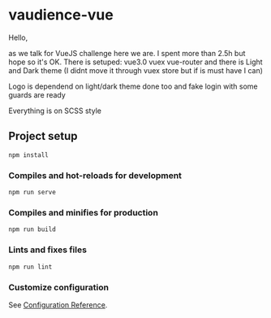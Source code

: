 # vaudience-vue

Hello,

as we talk for VueJS challenge here we are. I spent more than 2.5h but hope so it's OK.
There is setuped: 
vue3.0
vuex
vue-router
and there is Light and Dark theme (I didnt move it through vuex store but if is must have I can)

Logo is dependend on light/dark theme done too and fake login with some guards are ready

Everything is on SCSS style 

## Project setup
```
npm install
```

### Compiles and hot-reloads for development
```
npm run serve
```

### Compiles and minifies for production
```
npm run build
```

### Lints and fixes files
```
npm run lint
```

### Customize configuration
See [Configuration Reference](https://cli.vuejs.org/config/).
